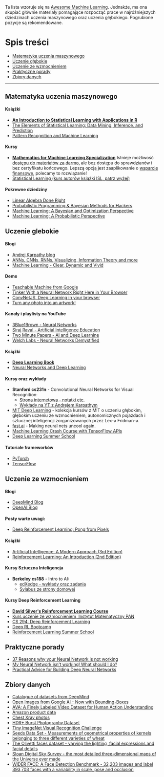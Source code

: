 Ta lista wzoruje się na [Awesome Machine Learning](https://github.com/josephmisiti/awesome-machine-learning). Jednakże, ma ona skupiać głównie materiały pomagające rozpocząć prace w najróżniejszych dziedzinach uczenia maszynowego oraz uczenia głębokiego. Pogrubione pozycje są rekomendowane.

# Spis treści
- [Matematyka uczenia maszynowego](#matematyka-uczenia-maszynowego)
- [Uczenie głębokie](#uczenie-glebokie)
- [Uczenie ze wzmocnieniem](#uczenie-ze-wzmocnieniem)
- [Praktyczne porady](#praktyczne-porady)
- [Zbiory danych](#zbiory-danych)

---

## Matematyka uczenia maszynowego

#### Książki
- **[An Introduction to Statistical Learning with Applications in R](https://www-bcf.usc.edu/~gareth/ISL/)**
- [The Elements of Statistical Learning: Data Mining, Inference, and Prediction](https://web.stanford.edu/~hastie/ElemStatLearn/)
- [Pattern Recognition and Machine Learning](http://users.isr.ist.utl.pt/~wurmd/Livros/school/Bishop%20-%20Pattern%20Recognition%20And%20Machine%20Learning%20-%20Springer%20%202006.pdf)

#### Kursy
- **[Mathematics for Machine Learning Specialization](https://www.coursera.org/specializations/mathematics-machine-learning)**
  Istnieje możliwość [dostępu do materiałów za darmo](https://learner.coursera.help/hc/en-us/articles/209818613-Enrollment-options), ale bez dostępu do sprawdzianów i bez certyfikatu końcowego. Lepszą opcją jest zaaplikowanie o [wsparcie finansowe](https://learner.coursera.help/hc/en-us/articles/209819033-Apply-for-Financial-Aid), polecamy to rozwiązanie!
- [Statistical Learning (kurs autorów książki ISL, patrz wyżej)](https://lagunita.stanford.edu/courses/HumanitiesSciences/StatLearning/Winter2016/about)

#### Pokrewne dziedziny
- [Linear Algebra Done Right](https://p.fuwafuwa.moe/fsefcd.pdf)
- [Probabilistic Programming & Bayesian Methods for Hackers](https://camdavidsonpilon.github.io/Probabilistic-Programming-and-Bayesian-Methods-for-Hackers/)
- [Machine Learning: A Bayesian and Optimization Perspective](google.com)
- [Machine Learning: A Probabilistic Perspective](google.com)

## Uczenie glebokie

#### Blogi
- [Andrej Karpathy blog](http://karpathy.github.io/)
- [ANNs, CNNs, RNNs, Visualizing, Information Theory and more](http://colah.github.io/)
- [Machine Learning - Clear, Dynamic and Vivid](https://distill.pub/)

#### Demo
- [Teachable Machine from Google](https://teachablemachine.withgoogle.com/)
- [Tinker With a Neural Network Right Here in Your Browser](http://playground.tensorflow.org/#activation=tanh&batchSize=10&dataset=circle&regDataset=reg-plane&learningRate=0.03&regularizationRate=0&noise=0&networkShape=4,2&seed=0.79386&showTestData=false&discretize=false&percTrainData=50&x=true&y=true&xTimesY=false&xSquared=false&ySquared=false&cosX=false&sinX=false&cosY=false&sinY=false&collectStats=false&problem=classification&initZero=false&hideText=false)
- [ConvNetJS: Deep Learning in your browser](https://cs.stanford.edu/people/karpathy/convnetjs/)
- [Turn any photo into an artwork!](https://deepart.io/)

#### Kanały i playlisty na YouTube
- [3Blue1Brown - Neural Networks](https://www.youtube.com/playlist?list=PLZHQObOWTQDNU6R1_67000Dx_ZCJB-3pi)
- [Siraj Raval - Artificial Intelligence Education](https://www.youtube.com/channel/UCWN3xxRkmTPmbKwht9FuE5A)
- [Two Minute Papers - AI and Deep Learnine](https://www.youtube.com/playlist?list=PLujxSBD-JXglGL3ERdDOhthD3jTlfudC2)
- [Welch Labs - Neural Networks Demystified](https://www.youtube.com/playlist?list=PLiaHhY2iBX9hdHaRr6b7XevZtgZRa1PoU)

#### Książki
- **[Deep Learning Book](https://www.deeplearningbook.org)**
- [Neural Networks and Deep Learning](http://neuralnetworksanddeeplearning.com/)

#### Kursy oraz wykłady
- **Stanford cs231n** - Convolutional Neural Networks for Visual Recognition:
  - [Strona internetowa - notatki etc.](http://cs231n.github.io/)
  - [Wykłady na YT z Andrejem Karpathym](https://www.youtube.com/playlist?list=PLkt2uSq6rBVctENoVBg1TpCC7OQi31AlC)
- [MIT Deep Learning](https://deeplearning.mit.edu) - kolekcja kursów z MIT o uczeniu głębokim, głębokim uczeniu ze wzmocnieniem, autonomicznych pojazdach i sztucznej inteligencji zorganizowanych przez Lex-a Fridman-a.
- [fast.ai](https://www.fast.ai) - Making neural nets uncool again.
- [Machine Learning Crash Course with TensorFlow APIs](https://developers.google.com/machine-learning/crash-course/)
- [Deep Learning Summer School](http://videolectures.net/deeplearning2017_montreal/)

#### Tutoriale frameworków
- [PyTorch](http://pytorch.org/tutorials/)
- [TensorFlow](https://www.tensorflow.org/tutorials/)

## Uczenie ze wzmocnieniem

#### Blogi
- [DeepMind Blog](https://deepmind.com/blog/)
- [OpenAI Blog](https://blog.openai.com/)

#### Posty warte uwagi:
- [Deep Reinforcement Learning: Pong from Pixels](http://karpathy.github.io/2016/05/31/rl/)

#### Książki
- [Artificial Intelligence: A Modern Approach (3rd Edition)](https://dcs.abu.edu.ng/staff/abdulrahim-abdulrazaq/courses/cosc208/Artificial%20Intelligence%20A%20Modern%20Approach%20(3rd%20Edition).pdf)
- [Reinforcement Learning: An Introduction (2nd Edition)](https://drive.google.com/file/d/1opPSz5AZ_kVa1uWOdOiveNiBFiEOHjkG/view?usp=sharing)

#### Kursy Sztuczna Inteligencja
- **Berkeley cs188** - Intro to AI:
  - [edXedge - wykłady oraz zadania](https://edge.edx.org/courses/course-v1:Berkeley+CS188+SP17/course/)
  - [Sylabus ze strony domowej](http://ai.berkeley.edu/course_schedule.html)

#### Kursy Deep Reinforcement Learning
- **[David Silver's Reinforcement Learning Course](https://www.davidsilver.uk/teaching/)**
- [Kurs uczenie ze wzmocnieniem, Instytut Matematyczny PAN](https://sites.google.com/view/uczeniezewzmocnieniem/home)
- [CS 294: Deep Reinforcement Learning](http://rll.berkeley.edu/deeprlcourse/)
- [Deep RL Bootcamp](https://sites.google.com/view/deep-rl-bootcamp/home)
- [Reinforcement Learning Summer School](http://videolectures.net/deeplearning2017_montreal/)

## Praktyczne porady
- [37 Reasons why your Neural Network is not working](https://blog.slavv.com/37-reasons-why-your-neural-network-is-not-working-4020854bd607)
- [My Neural Network isn't working! What should I do?](http://theorangeduck.com/page/neural-network-not-working)
- [Practical Advice for Building Deep Neural Networks](https://pcc.cs.byu.edu/2017/10/02/practical-advice-for-building-deep-neural-networks/)

## Zbiory danych
- [Catalogue of datasets from DeepMind](https://deepmind.com/research?filters=%7B%22collection%22:%5B%22OpenSource%22%5D,%22tags%22:%5B%22Datasets%22%5D%7D)
- [Open Images from Google AI - Now with Bounding-Boxes](https://ai.googleblog.com/2017/07/an-update-to-open-images-now-with.html)
- [AVA: A Finely Labeled Video Dataset for Human Action Understanding](https://ai.googleblog.com/2017/10/announcing-ava-finely-labeled-video.html)
- [Amazon product data](http://jmcauley.ucsd.edu/data/amazon/)
- [Chest Xray photos](https://nihcc.app.box.com/v/ChestXray-NIHCC)
- [HDR+ Burst Photography Dataset](https://ai.googleblog.com/2018/02/introducing-hdr-burst-photography.html)
- [Tiny ImageNet Visual Recognition Challenge](https://tiny-imagenet.herokuapp.com)
- [Seeds Data Set - Measurements of geometrical properties of kernels belonging to three different varieties of wheat](https://archive.ics.uci.edu/ml/datasets/seeds)
- [The Olivetti faces dataset - varying the lighting, facial expressions and facial details](https://scikit-learn.org/0.19/datasets/olivetti_faces.html)
- [Sloan Digital Sky Survey - the most detailed three-dimensional maps of the Universe ever made](https://www.sdss.org)
- [WIDER FACE: A Face Detection Benchmark - 32,203 images and label 393,703 faces with a variability in scale, pose and occlusion](http://shuoyang1213.me/WIDERFACE/index.html)
